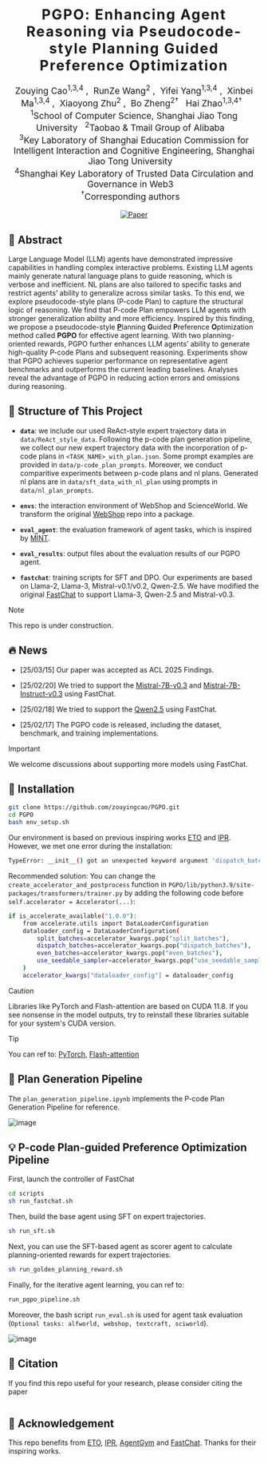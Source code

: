 <h1 align='center' style="text-align:center; font-weight:bold; font-size:2.0em;letter-spacing:2.0px;"> PGPO: Enhancing Agent Reasoning via Pseudocode-style Planning Guided Preference Optimization  </h1>

<p align='center' style="text-align:center;font-size:1.25em;">
    <a href="https://scholar.google.com/citations?user=IIA4hMEAAAAJ&hl=zh-CN" target="_blank" style="text-decoration: none;">Zouying Cao<sup>1,3,4</sup></a>&nbsp;,&nbsp;
    <a href="https://orcid.org/0000-0003-3059-1238" target="_blank" style="text-decoration: none;">RunZe Wang<sup>2</sup></a>&nbsp;,&nbsp;
    <a href="https://scholar.google.com.hk/citations?user=UxAb3eQAAAAJ&hl=zh-CN" target="_blank" style="text-decoration: none;">Yifei Yang<sup>1,3,4</sup></a>&nbsp;,&nbsp;
    <a href="https://scholar.google.com/citations?user=LpUi3EgAAAAJ" target="_blank" style="text-decoration: none;">Xinbei Ma<sup>1,3,4</sup></a>&nbsp;,&nbsp;
    <a href="https://openreview.net/profile?id=~Xiaoyong_Zhu1" target="_blank" style="text-decoration: none;">Xiaoyong Zhu<sup>2</sup></a>&nbsp;,&nbsp;
    <a href="https://scholar.google.com/citations?user=3gHhO9QAAAAJ&hl=en" target="_blank" style="text-decoration: none;">Bo Zheng<sup>2†</sup></a>&nbsp;&nbsp;
    <a href="https://scholar.google.co.jp/citations?user=H6vHKJoAAAAJ&hl=zh-TW" target="_blank" style="text-decoration: none;">Hai Zhao<sup>1,3,4†</sup></a>&nbsp;&nbsp;
	<br>
<sup>1</sup>School of Computer Science, Shanghai Jiao Tong University&nbsp;&nbsp;&nbsp;<sup>2</sup>Taobao & Tmail Group of Alibaba&nbsp;&nbsp;&nbsp;<br>
<sup>3</sup>Key Laboratory of Shanghai Education Commission for Intelligent Interaction and Cognitive Engineering, Shanghai Jiao Tong University&nbsp;&nbsp;&nbsp;<br>
<sup>4</sup>Shanghai Key Laboratory of Trusted Data Circulation and Governance in Web3&nbsp;&nbsp;&nbsp;<br>
<sup>†</sup>Corresponding authors&nbsp;&nbsp;&nbsp;
</p>

<div align="center">
<a href="https://arxiv.org/abs/2506.xxxx"><img src="https://img.shields.io/badge/arXiv-ACL 2025 Findings-b31b1b.svg" alt="Paper"></a>
</div>

<!-- <p align='center';> -->
<!-- <b> -->
<!-- <em>ACL, 2025, Findings</em> <br> -->
<!-- </b> -->
<!-- </p> -->

## 📌 Abstract
Large Language Model (LLM) agents have demonstrated impressive capabilities in handling complex interactive problems. Existing LLM agents mainly generate natural language plans to guide reasoning, which is verbose and inefficient. NL plans are also tailored to specific tasks and restrict agents’ ability to generalize across similar tasks. To this end, we explore pseudocode-style plans (P-code Plan) to capture the structural logic of reasoning. We find that P-code Plan empowers LLM agents with stronger generalization ability and more efficiency. Inspired by this finding, we propose a pseudocode-style <u><b>P</b></u>lanning **G**uided **P**reference **O**ptimization method called **PGPO** for effective agent learning. With two planning-oriented rewards, PGPO further enhances LLM agents’ ability to generate high-quality P-code Plans and subsequent reasoning. Experiments show that PGPO achieves superior performance on representative agent benchmarks and outperforms the current leading baselines. Analyses reveal the advantage of PGPO in reducing action errors and omissions during reasoning.

## 📄 Structure of This Project

- **`data`**: we include our used ReAct-style expert trajectory data in ```data/ReAct_style_data```. Following the p-code plan generation pipeline, we collect our new expert trajectory data with the incorporation of p-code plans in ```<TASK_NAME>_with_plan.json```. Some prompt examples are provided in ```data/p-code_plan_prompts```. Moreover, we conduct comparitive experiments between p-code plans and nl plans. Generated nl plans are in ```data/sft_data_with_nl_plan``` using prompts in ```data/nl_plan_prompts```.

- **`envs`**: the interaction environment of WebShop and ScienceWorld. We transform the original [WebShop](https://github.com/princeton-nlp/WebShop) repo into a package.

- **`eval_agent`**: the evaluation framework of agent tasks, which is inspired by [MINT](https://github.com/xingyaoww/mint-bench).

- **`eval_results`**: output files about the evaluation results of our PGPO agent.

- **`fastchat`**: training scripts for SFT and DPO. Our experiments are based on Llama-2, Llama-3, Mistral-v0.1/v0.2, Qwen-2.5. We have modified the original [FastChat](https://github.com/lm-sys/FastChat) to support Llama-3, Qwen-2.5 and Mistral-v0.3.

> [!NOTE]  
> This repo is under construction.

## 🔥 News
- [25/03/15] Our paper was accepted as ACL 2025 Findings.

- [25/02/20] We tried to support the [Mistral-7B-v0.3](https://huggingface.co/mistralai/Mistral-7B-v0.3) and [Mistral-7B-Instruct-v0.3](https://huggingface.co/mistralai/Mistral-7B-Instruct-v0.3) using FastChat.

- [25/02/18] We tried to support the [Qwen2.5](https://huggingface.co/collections/Qwen/qwen25-66e81a666513e518adb90d9e) using FastChat.

- [25/02/17] The PGPO code is released, including the dataset, benchmark, and training implementations.

> [!IMPORTANT]
> We welcome discussions about supporting more models using FastChat.

## 👀 Installation

```bash
git clone https://github.com/zouyingcao/PGPO.git
cd PGPO
bash env_setup.sh
```
Our environment is based on previous inspiring works [ETO](https://github.com/Yifan-Song793/ETO) and [IPR](https://github.com/WeiminXiong/IPR). However, we met one error during the installation:
```bash
TypeError: __init__() got an unexpected keyword argument 'dispatch_batches'
```
Recommended solution: You can change the ```create_accelerator_and_postprocess``` function in ```PGPO/lib/python3.9/site-packages/transformers/trainer.py``` by adding the following code before ```self.accelerator = Accelerator(...)```:
```bash
if is_accelerate_available("1.0.0"):
    from accelerate.utils import DataLoaderConfiguration
    dataloader_config = DataLoaderConfiguration(
        split_batches=accelerator_kwargs.pop("split_batches"),
        dispatch_batches=accelerator_kwargs.pop("dispatch_batches"),
        even_batches=accelerator_kwargs.pop("even_batches"),
        use_seedable_sampler=accelerator_kwargs.pop("use_seedable_sampler"),
    )
    accelerator_kwargs["dataloader_config"] = dataloader_config
```
> [!CAUTION]
> Libraries like PyTorch and Flash-attention are based on CUDA 11.8. If you see nonsense in the model outputs, try to reinstall these libraries suitable for your system's CUDA version.

> [!TIP]
> You can ref to: [PyTorch](https://pytorch.org/get-started/previous-versions/), [Flash-attention](https://github.com/Dao-AILab/flash-attention/releases/)

## 🔎 Plan Generation Pipeline
The ```plan_generation_pipeline.ipynb``` implements the P-code Plan Generation Pipeline for reference. 

![image](https://github.com/user-attachments/assets/691e74c3-76df-4492-88df-acee6970bec8)


## 💡 P-code Plan-guided Preference Optimization Pipeline

First, launch the controller of FastChat
```bash
cd scripts
sh run_fastchat.sh
```
Then, build the base agent using SFT on expert trajectories. 
```bash
sh run_sft.sh
```

Next, you can use the SFT-based agent as scorer agent to calculate planning-oriented rewards for expert trajectories.
```bash
sh run_golden_planning_reward.sh
```
Finally, for the iterative agent learning, you can ref to:
```bash
run_pgpo_pipeline.sh
```
Moreover, the bash script ```run_eval.sh``` is used for agent task evaluation (```Optional tasks: alfworld, webshop, textcraft, sciworld```).

![image](https://github.com/user-attachments/assets/e77bdf3d-f13c-42e5-893d-f59899fd67b8)


## 🔗 Citation

If you find this repo useful for your research, please consider citing the paper

```
```

## 🌈 Acknowledgement

This repo benefits from [ETO](https://github.com/huggingface/peft), [IPR](https://github.com/huggingface/trl), [AgentGym](https://github.com/WooooDyy/AgentGym) and [FastChat](https://github.com/lm-sys/FastChat). Thanks for their inspiring works.
